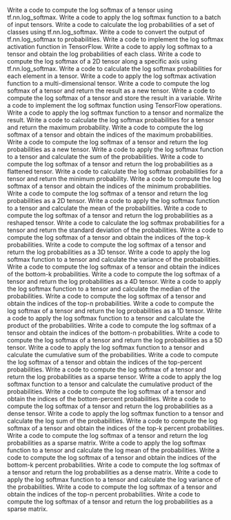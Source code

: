 Write a code to compute the log softmax of a tensor using tf.nn.log_softmax.
Write a code to apply the log softmax function to a batch of input tensors.
Write a code to calculate the log probabilities of a set of classes using tf.nn.log_softmax.
Write a code to convert the output of tf.nn.log_softmax to probabilities.
Write a code to implement the log softmax activation function in TensorFlow.
Write a code to apply log softmax to a tensor and obtain the log probabilities of each class.
Write a code to compute the log softmax of a 2D tensor along a specific axis using tf.nn.log_softmax.
Write a code to calculate the log softmax probabilities for each element in a tensor.
Write a code to apply the log softmax activation function to a multi-dimensional tensor.
Write a code to compute the log softmax of a tensor and return the result as a new tensor.
Write a code to compute the log softmax of a tensor and store the result in a variable.
Write a code to implement the log softmax function using TensorFlow operations.
Write a code to apply the log softmax function to a tensor and normalize the result.
Write a code to calculate the log softmax probabilities for a tensor and return the maximum probability.
Write a code to compute the log softmax of a tensor and obtain the indices of the maximum probabilities.
Write a code to compute the log softmax of a tensor and return the log probabilities as a new tensor.
Write a code to apply the log softmax function to a tensor and calculate the sum of the probabilities.
Write a code to compute the log softmax of a tensor and return the log probabilities as a flattened tensor.
Write a code to calculate the log softmax probabilities for a tensor and return the minimum probability.
Write a code to compute the log softmax of a tensor and obtain the indices of the minimum probabilities.
Write a code to compute the log softmax of a tensor and return the log probabilities as a 2D tensor.
Write a code to apply the log softmax function to a tensor and calculate the mean of the probabilities.
Write a code to compute the log softmax of a tensor and return the log probabilities as a reshaped tensor.
Write a code to calculate the log softmax probabilities for a tensor and return the standard deviation of the probabilities.
Write a code to compute the log softmax of a tensor and obtain the indices of the top-k probabilities.
Write a code to compute the log softmax of a tensor and return the log probabilities as a 3D tensor.
Write a code to apply the log softmax function to a tensor and calculate the variance of the probabilities.
Write a code to compute the log softmax of a tensor and obtain the indices of the bottom-k probabilities.
Write a code to compute the log softmax of a tensor and return the log probabilities as a 4D tensor.
Write a code to apply the log softmax function to a tensor and calculate the median of the probabilities.
Write a code to compute the log softmax of a tensor and obtain the indices of the top-n probabilities.
Write a code to compute the log softmax of a tensor and return the log probabilities as a 1D tensor.
Write a code to apply the log softmax function to a tensor and calculate the product of the probabilities.
Write a code to compute the log softmax of a tensor and obtain the indices of the bottom-n probabilities.
Write a code to compute the log softmax of a tensor and return the log probabilities as a 5D tensor.
Write a code to apply the log softmax function to a tensor and calculate the cumulative sum of the probabilities.
Write a code to compute the log softmax of a tensor and obtain the indices of the top-percent probabilities.
Write a code to compute the log softmax of a tensor and return the log probabilities as a sparse tensor.
Write a code to apply the log softmax function to a tensor and calculate the cumulative product of the probabilities.
Write a code to compute the log softmax of a tensor and obtain the indices of the bottom-percent probabilities.
Write a code to compute the log softmax of a tensor and return the log probabilities as a dense tensor.
Write a code to apply the log softmax function to a tensor and calculate the log sum of the probabilities.
Write a code to compute the log softmax of a tensor and obtain the indices of the top-k percent probabilities.
Write a code to compute the log softmax of a tensor and return the log probabilities as a sparse matrix.
Write a code to apply the log softmax function to a tensor and calculate the log mean of the probabilities.
Write a code to compute the log softmax of a tensor and obtain the indices of the bottom-k percent probabilities.
Write a code to compute the log softmax of a tensor and return the log probabilities as a dense matrix.
Write a code to apply the log softmax function to a tensor and calculate the log variance of the probabilities.
Write a code to compute the log softmax of a tensor and obtain the indices of the top-n percent probabilities.
Write a code to compute the log softmax of a tensor and return the log probabilities as a sparse matrix.